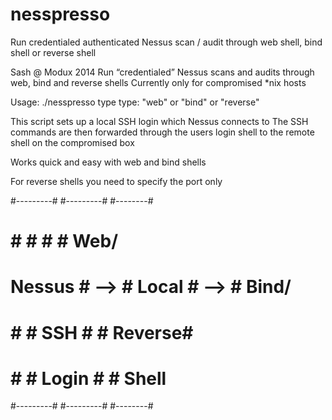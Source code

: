 # nesspresso
Run credentialed authenticated Nessus scan / audit through web shell, bind shell or reverse shell

Sash @ Modux 2014
Run “credentialed” Nessus scans and audits through web, bind and reverse shells
Currently only for compromised *nix hosts

Usage: ./nesspresso type
  type: "web" or "bind" or "reverse"

This script sets up a local SSH login which Nessus connects to
The SSH commands are then forwarded through the users login shell to the remote shell on the compromised box

Works quick and easy with web and bind shells

For reverse shells you need to specify the port only

#---------#     #---------#     #--------#
#         #     #         #     # Web/   #
# Nessus  # --> # Local   # --> # Bind/  #
#         #     #  SSH    #     # Reverse#
#         #     #   Login #     # Shell  #
#---------#     #---------#     #--------#

